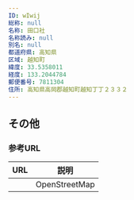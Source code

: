 ```yaml
---
ID: wIwij
総称: null
名称: 田口社
名称読み: null
別名: null
都道府県: 高知県
区域: 越知町
緯度: 33.5358011
経度: 133.2044784
郵便番号: 7811304
住所: 高知県高岡郡越知町越知丁丁２３３２
---
```


## その他

### 参考URL

| URL | 説明          |
| --- | ------------- |
|     | OpenStreetMap |
